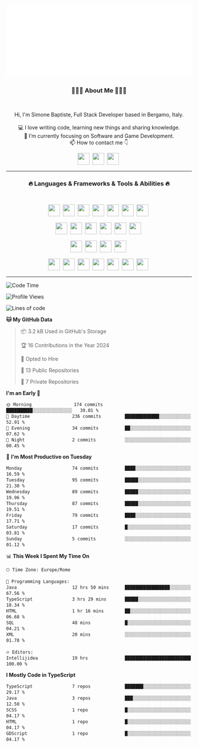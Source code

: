 ![Typing SVG](https://github.com/Silimim/Silimim/blob/main/assets/silimim_small.gif)

###
<h3 align="center">👨🏽‍💻 About Me 👨🏽‍💻</h3><br>
<p align="center">
  Hi, I'm Simone Baptiste, Full Stack Developer based in Bergamo, Italy.
  <br>
  <br>
  💻 I love writing code, learning new things and sharing knowledge.
  <br>
  🎯 I’m currently focusing on Software and Game Development. 
  <br>
  📫 How to contact me 👇
</p>
<p align="center">
<a href="https://www.linkedin.com/in/simone-baptiste-5b5668199/"><img height="32" width="32" src="https://cdn.simpleicons.org/linkedin" /></a>&nbsp;
<a href="https://www.instagram.com/simone_baptiste/"><img height="32" width="32" src="https://cdn.simpleicons.org/instagram" /></a>&nbsp;
<a href="mailto:baptistesimone19@gmail.com"><img height="32" width="32" src="https://cdn.simpleicons.org/gmail" /></a>&nbsp;
</p>
<hr>
<h3 align="center">🔥 Languages & Frameworks & Tools & Abilities 🔥</h3><br>
<p align="center">
<img height="32" width="32" src="https://cdn.simpleicons.org/javascript" />&nbsp;
<img height="32" width="32" src="https://cdn.simpleicons.org/typescript" />&nbsp;
<img height="32" width="32" src="https://cdn.simpleicons.org/html5" />&nbsp;
<img height="32" width="32" src="https://cdn.simpleicons.org/css3" />&nbsp;
<img height="32" width="32" src="https://cdn.simpleicons.org/dart" />&nbsp;
<img height="32" width="32" src="https://cdn.simpleicons.org/python" />&nbsp;
<img height="32" width="32" src="https://cdn.simpleicons.org/csharp" />&nbsp;
</p>
<p align="center">
<img height="32" width="32" src="https://cdn.simpleicons.org/angular" />&nbsp;
<img height="32" width="32" src="https://cdn.simpleicons.org/react" />&nbsp;
<img height="32" width="32" src="https://cdn.simpleicons.org/flutter" />&nbsp;
<img height="32" width="32" src="https://cdn.simpleicons.org/springboot" />&nbsp;
<img height="32" width="32" src="https://cdn.simpleicons.org/unity" />&nbsp;
<img height="32" width="32" src="https://cdn.simpleicons.org/godotengine" />&nbsp;
</p>
<p align="center">
<img height="32" width="32" src="https://cdn.simpleicons.org/mysql" />&nbsp;
<img height="32" width="32" src="https://cdn.simpleicons.org/sqlite" />&nbsp;
<img height="32" width="32" src="https://cdn.simpleicons.org/mongodb" />&nbsp;
<img height="32" width="32" src="https://cdn.simpleicons.org/docker" />&nbsp;
</p>
<p align="center">
<img height="32" width="32" src="https://cdn.simpleicons.org/git" />&nbsp;
<img height="32" width="32" src="https://cdn.simpleicons.org/github" />&nbsp;
<img height="32" width="32" src="https://cdn.simpleicons.org/intellijidea" />&nbsp;
<img height="32" width="32" src="https://cdn.simpleicons.org/visualstudiocode" />&nbsp;
<img height="32" width="32" src="https://cdn.simpleicons.org/adobephotoshop" />&nbsp;
<img height="32" width="32" src="https://cdn.simpleicons.org/adobeillustrator" />&nbsp;
<img height="32" width="32" src="https://cdn.simpleicons.org/figma" />&nbsp;
</p>
<hr>

<!--START_SECTION:waka-->
![Code Time](http://img.shields.io/badge/Code%20Time-100%20hrs%2026%20mins-blue)

![Profile Views](http://img.shields.io/badge/Profile%20Views-1-blue)

![Lines of code](https://img.shields.io/badge/From%20Hello%20World%20I%27ve%20Written-206.8%20thousand%20lines%20of%20code-blue)

**🐱 My GitHub Data** 

> 📦 3.2 kB Used in GitHub's Storage 
 > 
> 🏆 16 Contributions in the Year 2024
 > 
> 💼 Opted to Hire
 > 
> 📜 13 Public Repositories 
 > 
> 🔑 7 Private Repositories 
 > 
**I'm an Early 🐤** 

```text
🌞 Morning                174 commits         ██████████░░░░░░░░░░░░░░░   39.01 % 
🌆 Daytime                236 commits         █████████████░░░░░░░░░░░░   52.91 % 
🌃 Evening                34 commits          ██░░░░░░░░░░░░░░░░░░░░░░░   07.62 % 
🌙 Night                  2 commits           ░░░░░░░░░░░░░░░░░░░░░░░░░   00.45 % 
```
📅 **I'm Most Productive on Tuesday** 

```text
Monday                   74 commits          ████░░░░░░░░░░░░░░░░░░░░░   16.59 % 
Tuesday                  95 commits          █████░░░░░░░░░░░░░░░░░░░░   21.30 % 
Wednesday                89 commits          █████░░░░░░░░░░░░░░░░░░░░   19.96 % 
Thursday                 87 commits          █████░░░░░░░░░░░░░░░░░░░░   19.51 % 
Friday                   79 commits          ████░░░░░░░░░░░░░░░░░░░░░   17.71 % 
Saturday                 17 commits          █░░░░░░░░░░░░░░░░░░░░░░░░   03.81 % 
Sunday                   5 commits           ░░░░░░░░░░░░░░░░░░░░░░░░░   01.12 % 
```


📊 **This Week I Spent My Time On** 

```text
🕑︎ Time Zone: Europe/Rome

💬 Programming Languages: 
Java                     12 hrs 50 mins      █████████████████░░░░░░░░   67.56 % 
TypeScript               3 hrs 29 mins       █████░░░░░░░░░░░░░░░░░░░░   18.34 % 
HTML                     1 hr 16 mins        ██░░░░░░░░░░░░░░░░░░░░░░░   06.68 % 
SQL                      48 mins             █░░░░░░░░░░░░░░░░░░░░░░░░   04.21 % 
XML                      20 mins             ░░░░░░░░░░░░░░░░░░░░░░░░░   01.78 % 

🔥 Editors: 
Intellijidea             19 hrs              █████████████████████████   100.00 % 
```

**I Mostly Code in TypeScript** 

```text
TypeScript               7 repos             ███████░░░░░░░░░░░░░░░░░░   29.17 % 
Java                     3 repos             ███░░░░░░░░░░░░░░░░░░░░░░   12.50 % 
SCSS                     1 repo              █░░░░░░░░░░░░░░░░░░░░░░░░   04.17 % 
HTML                     1 repo              █░░░░░░░░░░░░░░░░░░░░░░░░   04.17 % 
GDScript                 1 repo              █░░░░░░░░░░░░░░░░░░░░░░░░   04.17 % 
```




<!--END_SECTION:waka-->